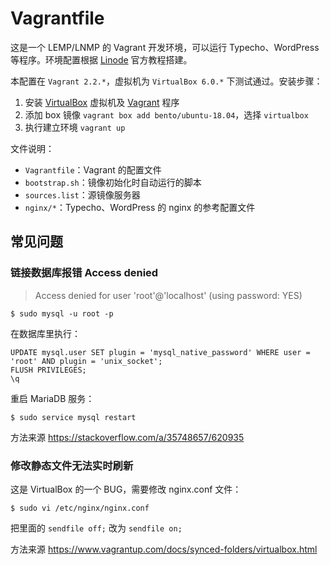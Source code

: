 Vagrantfile
===========

这是一个 LEMP/LNMP 的 Vagrant 开发环境，可以运行 Typecho、WordPress 等程序。环境配置根据 [Linode](https://www.linode.com/docs/web-servers/lemp/how-to-install-a-lemp-server-on-ubuntu-18-04/) 官方教程搭建。

本配置在 `Vagrant 2.2.*`，虚拟机为 `VirtualBox 6.0.*` 下测试通过。安装步骤：

1. 安装 [VirtualBox](https://www.virtualbox.org/wiki/Downloads) 虚拟机及 [Vagrant](https://www.vagrantup.com/downloads.html) 程序
2. 添加 box 镜像 `vagrant box add bento/ubuntu-18.04`，选择 `virtualbox`
4. 执行建立环境 `vagrant up`


文件说明：

* `Vagrantfile`：Vagrant 的配置文件
* `bootstrap.sh`：镜像初始化时自动运行的脚本
* `sources.list`：源镜像服务器
* `nginx/*`：Typecho、WordPress 的 nginx 的参考配置文件


## 常见问题


### 链接数据库报错 Access denied

> Access denied for user 'root'@'localhost' (using password: YES)

```
$ sudo mysql -u root -p
```

在数据库里执行：

```
UPDATE mysql.user SET plugin = 'mysql_native_password' WHERE user = 'root' AND plugin = 'unix_socket';
FLUSH PRIVILEGES;
\q
```

重启 MariaDB 服务：

```
$ sudo service mysql restart
```

方法来源 <https://stackoverflow.com/a/35748657/620935>


### 修改静态文件无法实时刷新

这是 VirtualBox 的一个 BUG，需要修改 nginx.conf 文件：

```
$ sudo vi /etc/nginx/nginx.conf
```

把里面的 `sendfile off;` 改为 `sendfile on;`

方法来源 <https://www.vagrantup.com/docs/synced-folders/virtualbox.html>

